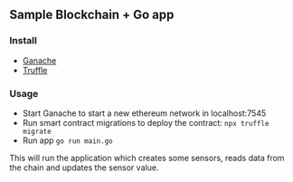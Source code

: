 ## Sample Blockchain + Go app

### Install
- [Ganache](https://archive.trufflesuite.com/ganache/) 
- [Truffle](https://archive.trufflesuite.com/docs/truffle/how-to/install/)

### Usage
- Start Ganache to start a new ethereum network in localhost:7545
- Run smart contract migrations to deploy the contract: `npx truffle migrate`
- Run app `go run main.go`

This will run the application which creates some sensors, reads data from the chain and updates the sensor value.